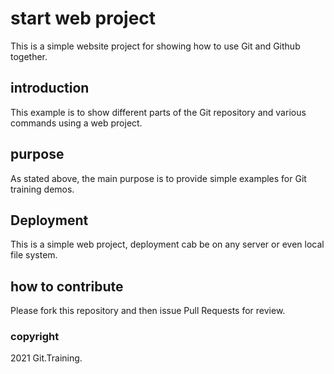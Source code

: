 # start web project

This is a simple website project for 
showing how to use Git and Github together.

## introduction

This example is to show different parts
of the Git repository and various commands
using a web project.

## purpose

As stated above, the main purpose is to 
provide simple examples for Git training
demos.

## Deployment

This is a simple web project, deployment
cab be on any server or even local
file system.

## how to contribute

Please fork this repository and then issue Pull Requests for
review.

### copyright
2021 Git.Training.